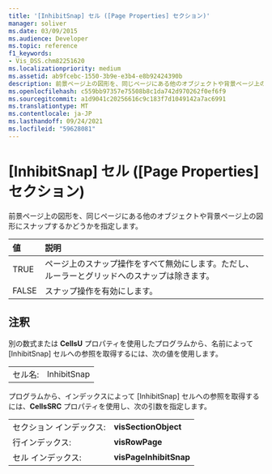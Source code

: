 ```yaml
---
title: '[InhibitSnap] セル ([Page Properties] セクション)'
manager: soliver
ms.date: 03/09/2015
ms.audience: Developer
ms.topic: reference
f1_keywords:
- Vis_DSS.chm82251620
ms.localizationpriority: medium
ms.assetid: ab9fcebc-1550-3b9e-e3b4-e8b92424390b
description: 前景ページ上の図形を、同じページにある他のオブジェクトや背景ページ上の図形にスナップするかどうかを指定します。
ms.openlocfilehash: c559bb97357e75508b8c1da742d970262f0ef6f9
ms.sourcegitcommit: a1d9041c20256616c9c183f7d1049142a7ac6991
ms.translationtype: MT
ms.contentlocale: ja-JP
ms.lasthandoff: 09/24/2021
ms.locfileid: "59628081"
---
```

# <a name="inhibitsnap-cell-page-properties-section"></a>[InhibitSnap] セル ([Page Properties] セクション)

前景ページ上の図形を、同じページにある他のオブジェクトや背景ページ上の図形にスナップするかどうかを指定します。
  
|**値**|**説明**|
|:-----|:-----|
| TRUE  <br/> | ページ上のスナップ操作をすべて無効にします。ただし、ルーラーとグリッドへのスナップは除きます。  <br/> |
| FALSE  <br/> | スナップ操作を有効にします。  <br/> |
   
## <a name="remarks"></a>注釈

別の数式または **CellsU** プロパティを使用したプログラムから、名前によって [InhibitSnap] セルへの参照を取得するには、次の値を使用します。 
  
|||
|:-----|:-----|
| セル名:  <br/> | InhibitSnap  <br/> |
   
プログラムから、インデックスによって [InhibitSnap] セルへの参照を取得するには、**CellsSRC** プロパティを使用し、次の引数を指定します。 
  
|||
|:-----|:-----|
| セクション インデックス:  <br/> |**visSectionObject** <br/> |
| 行インデックス:  <br/> |**visRowPage** <br/> |
| セル インデックス:  <br/> |**visPageInhibitSnap** <br/> |
   

